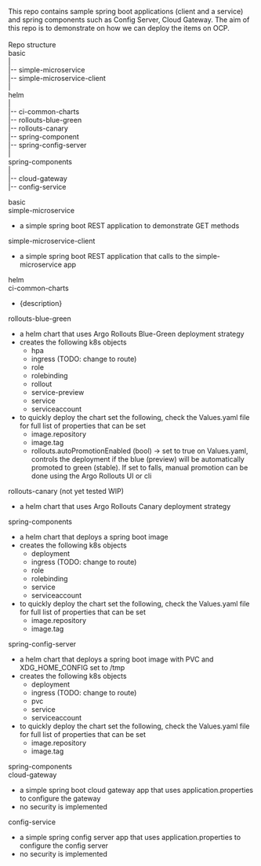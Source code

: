 This repo contains sample spring boot applications (client and a service) and spring components such as Config Server, Cloud Gateway. The aim of this repo is to demonstrate on how we can deploy the items on OCP.
<br>
<br>
Repo structure
<br>
basic<br>
|<br>
|-- simple-microservice<br>
|-- simple-microservice-client<br>
|<br>
helm<br>
|<br>
|-- ci-common-charts<br>
|-- rollouts-blue-green<br>
|-- rollouts-canary<br>
|-- spring-component<br>
|-- spring-config-server<br>
|<br>
spring-components<br>
|<br>
|-- cloud-gateway<br>
|-- config-service<br>


basic<br>
simple-microservice
- a simple spring boot REST application to demonstrate GET methods<br>

simple-microservice-client
- a simple spring boot REST application that calls to the simple-microservice app<br>


helm<br>
ci-common-charts
- {description}

rollouts-blue-green
- a helm chart that uses Argo Rollouts Blue-Green deployment strategy
- creates the following k8s objects
    - hpa
    - ingress (TODO: change to route)
    - role
    - rolebinding
    - rollout
    - service-preview
    - service
    - serviceaccount   
- to quickly deploy the chart set the following, check the Values.yaml file for full list of properties that can be set
    - image.repository
    - image.tag
    - rollouts.autoPromotionEnabled (bool) -> set to true on Values.yaml, controls the deployment if the blue (preview) will be automatically promoted to green (stable). If set to falls, manual promotion can be done using the Argo Rollouts UI or cli<br>

rollouts-canary (not yet tested WIP)
- a helm chart that uses Argo Rollouts Canary deployment strategy

spring-components
- a helm chart that deploys a spring boot image
- creates the following k8s objects
    - deployment
    - ingress (TODO: change to route)
    - role
    - rolebinding
    - service
    - serviceaccount   
- to quickly deploy the chart set the following, check the Values.yaml file for full list of properties that can be set
    - image.repository
    - image.tag


spring-config-server
- a helm chart that deploys a spring boot image with PVC and XDG_HOME_CONFIG set to /tmp
- creates the following k8s objects
    - deployment
    - ingress (TODO: change to route)
    - pvc
    - service
    - serviceaccount   
- to quickly deploy the chart set the following, check the Values.yaml file for full list of properties that can be set
    - image.repository
    - image.tag


spring-components<br>
cloud-gateway
- a simple spring boot cloud gateway app that uses application.properties to configure the gateway
- no security is implemented

config-service
- a simple spring config server app that uses application.properties to configure the config server
- no security is implemented
